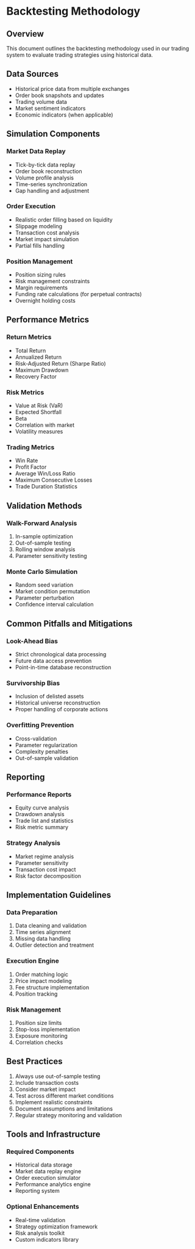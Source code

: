 # Backtesting Methodology

## Overview
This document outlines the backtesting methodology used in our trading system to evaluate trading strategies using historical data.

## Data Sources
- Historical price data from multiple exchanges
- Order book snapshots and updates
- Trading volume data
- Market sentiment indicators
- Economic indicators (when applicable)

## Simulation Components

### Market Data Replay
- Tick-by-tick data replay
- Order book reconstruction
- Volume profile analysis
- Time-series synchronization
- Gap handling and adjustment

### Order Execution
- Realistic order filling based on liquidity
- Slippage modeling
- Transaction cost analysis
- Market impact simulation
- Partial fills handling

### Position Management
- Position sizing rules
- Risk management constraints
- Margin requirements
- Funding rate calculations (for perpetual contracts)
- Overnight holding costs

## Performance Metrics

### Return Metrics
- Total Return
- Annualized Return
- Risk-Adjusted Return (Sharpe Ratio)
- Maximum Drawdown
- Recovery Factor

### Risk Metrics
- Value at Risk (VaR)
- Expected Shortfall
- Beta
- Correlation with market
- Volatility measures

### Trading Metrics
- Win Rate
- Profit Factor
- Average Win/Loss Ratio
- Maximum Consecutive Losses
- Trade Duration Statistics

## Validation Methods

### Walk-Forward Analysis
1. In-sample optimization
2. Out-of-sample testing
3. Rolling window analysis
4. Parameter sensitivity testing

### Monte Carlo Simulation
- Random seed variation
- Market condition permutation
- Parameter perturbation
- Confidence interval calculation

## Common Pitfalls and Mitigations

### Look-Ahead Bias
- Strict chronological data processing
- Future data access prevention
- Point-in-time database reconstruction

### Survivorship Bias
- Inclusion of delisted assets
- Historical universe reconstruction
- Proper handling of corporate actions

### Overfitting Prevention
- Cross-validation
- Parameter regularization
- Complexity penalties
- Out-of-sample validation

## Reporting

### Performance Reports
- Equity curve analysis
- Drawdown analysis
- Trade list and statistics
- Risk metric summary

### Strategy Analysis
- Market regime analysis
- Parameter sensitivity
- Transaction cost impact
- Risk factor decomposition

## Implementation Guidelines

### Data Preparation
1. Data cleaning and validation
2. Time series alignment
3. Missing data handling
4. Outlier detection and treatment

### Execution Engine
1. Order matching logic
2. Price impact modeling
3. Fee structure implementation
4. Position tracking

### Risk Management
1. Position size limits
2. Stop-loss implementation
3. Exposure monitoring
4. Correlation checks

## Best Practices

1. Always use out-of-sample testing
2. Include transaction costs
3. Consider market impact
4. Test across different market conditions
5. Implement realistic constraints
6. Document assumptions and limitations
7. Regular strategy monitoring and validation

## Tools and Infrastructure

### Required Components
- Historical data storage
- Market data replay engine
- Order execution simulator
- Performance analytics engine
- Reporting system

### Optional Enhancements
- Real-time validation
- Strategy optimization framework
- Risk analysis toolkit
- Custom indicators library
